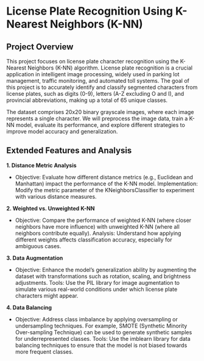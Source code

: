 # License Plate Recognition Using K-Nearest Neighbors (K-NN)

## Project Overview
This project focuses on license plate character recognition using the K-Nearest Neighbors (K-NN) algorithm. License plate recognition is a crucial application in intelligent image processing, widely used in parking lot management, traffic monitoring, and automated toll systems. The goal of this project is to accurately identify and classify segmented characters from license plates, such as digits (0-9), letters (A-Z excluding O and I), and provincial abbreviations, making up a total of 65 unique classes.

The dataset comprises 20x20 binary grayscale images, where each image represents a single character. We will preprocess the image data, train a K-NN model, evaluate its performance, and explore different strategies to improve model accuracy and generalization.


## Extended Features and Analysis
**1. Distance Metric Analysis**
- Objective: Evaluate how different distance metrics (e.g., Euclidean and Manhattan) impact the performance of the K-NN model.
Implementation: Modify the metric parameter of the KNeighborsClassifier to experiment with various distance measures.

**2. Weighted vs. Unweighted K-NN**
- Objective: Compare the performance of weighted K-NN (where closer neighbors have more influence) with unweighted K-NN (where all neighbors contribute equally).
Analysis: Understand how applying different weights affects classification accuracy, especially for ambiguous cases.

**3. Data Augmentation**
- Objective: Enhance the model’s generalization ability by augmenting the dataset with transformations such as rotation, scaling, and brightness adjustments.
Tools: Use the PIL library for image augmentation to simulate various real-world conditions under which license plate characters might appear.

**4. Data Balancing**
- Objective: Address class imbalance by applying oversampling or undersampling techniques. For example, SMOTE (Synthetic Minority Over-sampling Technique) can be used to generate synthetic samples for underrepresented classes.
Tools: Use the imblearn library for data balancing techniques to ensure that the model is not biased towards more frequent classes.

